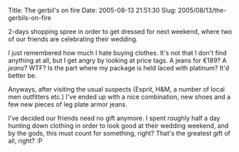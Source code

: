 Title: The gerbil's on fire
Date: 2005-08-13 21:51:30
Slug: 2005/08/13/the-gerbils-on-fire


2-days shopping spree in order to get dressed for next weekend, where two of
our friends are celebrating their wedding.

I just remembered how much I hate buying clothes. It's not that I don't find
anything at all, but I get angry by looking at price tags. A jeans for €189? A
_jeans_? WTF? Is the part where my package is held laced with platinum? It'd
better be.

Anyways, after visiting the usual suspects (Esprit, H&M, a number of local men
outfitters etc.) I've ended up with a nice combination, new shoes and a few
new pieces of leg plate armor jeans.

I've decided our friends need no gift anymore. I spent roughly half a day
hunting down clothing in order to look good at their wedding weekend, and by
the gods, this must count for something, right? That's the greatest gift of
all, right? :P
